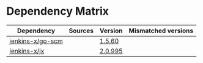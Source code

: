 # Dependency Matrix

Dependency | Sources | Version | Mismatched versions
---------- | ------- | ------- | -------------------
[jenkins-x/go-scm](https://github.com/jenkins-x/go-scm) |  | [1.5.60]() | 
[jenkins-x/jx](https://github.com/jenkins-x/jx) |  | [2.0.995](https://github.com/jenkins-x/jx/releases/tag/v2.0.995) | 
